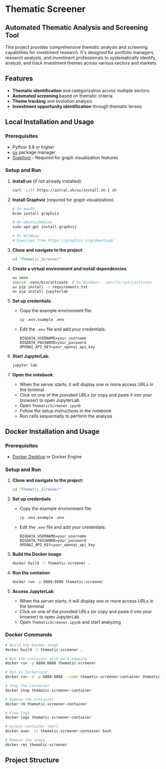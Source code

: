# Thematic Screener

## Automated Thematic Analysis and Screening Tool

This project provides comprehensive thematic analysis and screening capabilities for investment research. It's designed for portfolio managers, research analysts, and investment professionals to systematically identify, analyze, and track investment themes across various sectors and markets.

## Features

- **Thematic identification** and categorization across multiple sectors
- **Automated screening** based on thematic criteria
- **Theme tracking** and evolution analysis
- **Investment opportunity identification** through thematic lenses

## Local Installation and Usage

### Prerequisites
- Python 3.8 or higher
- [uv](https://github.com/astral-sh/uv) package manager
- [Graphviz](https://pypi.org/project/graphviz/) - Required for graph visualization features

### Setup and Run

1. **Install uv** (if not already installed):
   ```bash
   curl -LsSf https://astral.sh/uv/install.sh | sh
   ```

2. **Install Graphviz** (required for graph visualization):
   ```bash
   # On macOS
   brew install graphviz
   
   # On Ubuntu/Debian
   sudo apt-get install graphviz
   
   # On Windows
   # Download from https://graphviz.org/download/
   ```

3. **Clone and navigate to the project**:
   ```bash
   cd "Thematic_Screener"
   ```

4. **Create a virtual environment and install dependencies**:
   ```bash
   uv venv
   source .venv/bin/activate  # On Windows: .venv\Scripts\activate
   uv pip install -r requirements.txt
   uv pip install jupyterlab
   ```

5. **Set up credentials**:
   - Copy the example environment file:
     ```bash
     cp .env.example .env
     ```
   - Edit the `.env` file and add your credentials:
     ```
     BIGDATA_USERNAME=your_username
     BIGDATA_PASSWORD=your_password
     OPENAI_API_KEY=your_openai_api_key
     ```

6. **Start JupyterLab**:
   ```bash
   jupyter lab
   ```

7. **Open the notebook**:
   - When the server starts, it will display one or more access URLs in the terminal
   - Click on one of the provided URLs (or copy and paste it into your browser) to open JupyterLab
   - Open `ThematicScreener.ipynb`
   - Follow the setup instructions in the notebook
   - Run cells sequentially to perform the analysis

## Docker Installation and Usage

### Prerequisites
- [Docker Desktop](https://www.docker.com/products/docker-desktop/) or Docker Engine

### Setup and Run

1. **Clone and navigate to the project**:
   ```bash
   cd "Thematic_Screener"
   ```

2. **Set up credentials**:
   - Copy the example environment file:
     ```bash
     cp .env.example .env
     ```
   - Edit the `.env` file and add your credentials:
     ```
     BIGDATA_USERNAME=your_username
     BIGDATA_PASSWORD=your_password
     OPENAI_API_KEY=your_openai_api_key
     ```

3. **Build the Docker image**:
   ```bash
   docker build -t thematic-screener .
   ```

4. **Run the container**:
   ```bash
   docker run -p 8888:8888 thematic-screener
   ```

5. **Access JupyterLab**:
   - When the server starts, it will display one or more access URLs in the terminal
   - Click on one of the provided URLs (or copy and paste it into your browser) to open JupyterLab
   - Open `ThematicScreener.ipynb` and start analyzing

### Docker Commands

```bash
# Build the Docker image
docker build -t thematic-screener .

# Run the container with port mapping
docker run -p 8888:8888 thematic-screener

# Run in background
docker run -d -p 8888:8888 --name thematic-screener-container thematic-screener

# Stop the container
docker stop thematic-screener-container

# Remove the container
docker rm thematic-screener-container

# View logs
docker logs thematic-screener-container

# Access container shell
docker exec -it thematic-screener-container bash

# Remove the image
docker rmi thematic-screener
```

## Project Structure

```